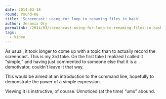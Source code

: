 ```yaml
---
date: 2014-03-18
round: round-08
title: 'Screencast: using for loop to renaming files in bash'
author: Jeramia Ory
permalink: /2014/03/screencast-using-for-loop-to-renaming-files-in-bash/
tags:
  - Video
---
```

As usual, it took longer to come up with a topic than to actually record the screencast. This is my 3rd take. On the first take I realized I called it &#8220;simple,&#8221; and having just commented to someone else that it is a demotivator, couldn&#8217;t leave it that way.

This would be aimed at an introduction to the command line, hopefully to demonstrate the power of a simple expression.

Viewing it is instructive, of course. Unnoticed (at the time) &#8220;ums&#8221; abound.
